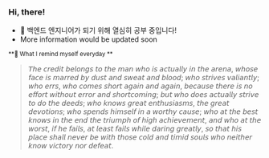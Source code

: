 ### Hi, there!
- 🌱 백엔드 엔지니어가 되기 위해 열심히 공부 중입니다!
- More information would be updated soon


<sub> **🧐 What I remind myself everyday ** </sub>
> 𝘛𝘩𝘦 𝘤𝘳𝘦𝘥𝘪𝘵 𝘣𝘦𝘭𝘰𝘯𝘨𝘴 𝘵𝘰 𝘵𝘩𝘦 𝘮𝘢𝘯 𝘸𝘩𝘰 𝘪𝘴 𝘢𝘤𝘵𝘶𝘢𝘭𝘭𝘺 𝘪𝘯 𝘵𝘩𝘦 𝘢𝘳𝘦𝘯𝘢, 𝘸𝘩𝘰𝘴𝘦 𝘧𝘢𝘤𝘦 𝘪𝘴 𝘮𝘢𝘳𝘳𝘦𝘥 𝘣𝘺 𝘥𝘶𝘴𝘵 𝘢𝘯𝘥 𝘴𝘸𝘦𝘢𝘵 𝘢𝘯𝘥 𝘣𝘭𝘰𝘰𝘥; 𝘸𝘩𝘰 𝘴𝘵𝘳𝘪𝘷𝘦𝘴 𝘷𝘢𝘭𝘪𝘢𝘯𝘵𝘭𝘺; 𝘸𝘩𝘰 𝘦𝘳𝘳𝘴, 𝘸𝘩𝘰 𝘤𝘰𝘮𝘦𝘴 𝘴𝘩𝘰𝘳𝘵 𝘢𝘨𝘢𝘪𝘯 𝘢𝘯𝘥 𝘢𝘨𝘢𝘪𝘯, 𝘣𝘦𝘤𝘢𝘶𝘴𝘦 𝘵𝘩𝘦𝘳𝘦 𝘪𝘴 𝘯𝘰 𝘦𝘧𝘧𝘰𝘳𝘵 𝘸𝘪𝘵𝘩𝘰𝘶𝘵 𝘦𝘳𝘳𝘰𝘳 𝘢𝘯𝘥 𝘴𝘩𝘰𝘳𝘵𝘤𝘰𝘮𝘪𝘯𝘨; 𝘣𝘶𝘵 𝘸𝘩𝘰 𝘥𝘰𝘦𝘴 𝘢𝘤𝘵𝘶𝘢𝘭𝘭𝘺 𝘴𝘵𝘳𝘪𝘷𝘦 𝘵𝘰 𝘥𝘰 𝘵𝘩𝘦 𝘥𝘦𝘦𝘥𝘴; 𝘸𝘩𝘰 𝘬𝘯𝘰𝘸𝘴 𝘨𝘳𝘦𝘢𝘵 𝘦𝘯𝘵𝘩𝘶𝘴𝘪𝘢𝘴𝘮𝘴, 𝘵𝘩𝘦 𝘨𝘳𝘦𝘢𝘵 𝘥𝘦𝘷𝘰𝘵𝘪𝘰𝘯𝘴; 𝘸𝘩𝘰 𝘴𝘱𝘦𝘯𝘥𝘴 𝘩𝘪𝘮𝘴𝘦𝘭𝘧 𝘪𝘯 𝘢 𝘸𝘰𝘳𝘵𝘩𝘺 𝘤𝘢𝘶𝘴𝘦; 𝘸𝘩𝘰 𝘢𝘵 𝘵𝘩𝘦 𝘣𝘦𝘴𝘵 𝘬𝘯𝘰𝘸𝘴 𝘪𝘯 𝘵𝘩𝘦 𝘦𝘯𝘥 𝘵𝘩𝘦 𝘵𝘳𝘪𝘶𝘮𝘱𝘩 𝘰𝘧 𝘩𝘪𝘨𝘩 𝘢𝘤𝘩𝘪𝘦𝘷𝘦𝘮𝘦𝘯𝘵, 𝘢𝘯𝘥 𝘸𝘩𝘰 𝘢𝘵 𝘵𝘩𝘦 𝘸𝘰𝘳𝘴𝘵, 𝘪𝘧 𝘩𝘦 𝘧𝘢𝘪𝘭𝘴, 𝘢𝘵 𝘭𝘦𝘢𝘴𝘵 𝘧𝘢𝘪𝘭𝘴 𝘸𝘩𝘪𝘭𝘦 𝘥𝘢𝘳𝘪𝘯𝘨 𝘨𝘳𝘦𝘢𝘵𝘭𝘺, 𝘴𝘰 𝘵𝘩𝘢𝘵 𝘩𝘪𝘴 𝘱𝘭𝘢𝘤𝘦 𝘴𝘩𝘢𝘭𝘭 𝘯𝘦𝘷𝘦𝘳 𝘣𝘦 𝘸𝘪𝘵𝘩 𝘵𝘩𝘰𝘴𝘦 𝘤𝘰𝘭𝘥 𝘢𝘯𝘥 𝘵𝘪𝘮𝘪𝘥 𝘴𝘰𝘶𝘭𝘴 𝘸𝘩𝘰 𝘯𝘦𝘪𝘵𝘩𝘦𝘳 𝘬𝘯𝘰𝘸 𝘷𝘪𝘤𝘵𝘰𝘳𝘺 𝘯𝘰𝘳 𝘥𝘦𝘧𝘦𝘢𝘵.

<!--
**junghojin/junghojin** is a ✨ _special_ ✨ repository because its `README.md` (this file) appears on your GitHub profile.

Here are some ideas to get you started:

- 🔭 I’m currently working on ...
- 🌱 I’m currently learning ...
- 👯 I’m looking to collaborate on ...
- 🤔 I’m looking for help with ...
- 💬 Ask me about ...
- 📫 How to reach me: ...
- 😄 Pronouns: ...
- ⚡ Fun fact: ...
-->
